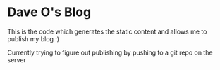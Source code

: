 # Dave O's Blog

This is the code which generates the static content and allows me to publish my blog :)

Currently trying to figure out publishing by pushing to a git repo on the server
